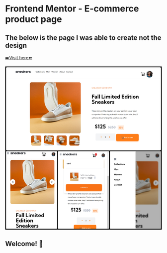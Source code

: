 # Frontend Mentor - E-commerce product page

## The below is the page I was able to create not the design

<a href="https://ecommerce-sneakers-home7070.netlify.app/" height="60%" target="_blank" rel="noopener noreferrer">➡️Visit here⬅️ </a>

<img src="../completed-imgs/ecommerce-landing-page.jpg"/>

## Welcome! 👋

